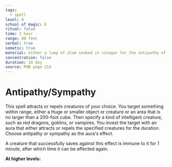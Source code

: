 ```yaml
---
tags:
  - spell
level: 8
school of magic: E
ritual: false
time: 1 hour
range: 60 feet
verbal: true
somatic: true
material: either a lump of alum soaked in vinegar for the antipathy effect or a drop of honey for the sympathy effect
concentration: false
duration: 10 day
source: PHB page 214
---
```

# Antipathy/Sympathy
This spell attracts or repels creatures of your choice. You target something within range, either a Huge or smaller object or creature or an area that is no larger than a 200-foot cube. Then specify a kind of intelligent creature, such as red dragons, goblins, or vampires. You invest the target with an aura that either attracts or repels the specified creatures for the duration. Choose antipathy or sympathy as the aura's effect.







A creature that successfully saves against this effect is immune to it for 1 minute, after which time it can be affected again.

**At higher levels:** 